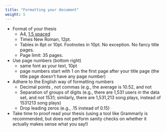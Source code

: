 ```yaml
---
title: "Formatting your document"
weight: 5
---
```


* Format of your thesis
    * A4, <ins>1.5 spaced</ins>
    * Times New Roman, 12pt.
    * Tables in 8pt or 10pt. Footnotes in 10pt. No exception. No fancy title pages.
    * Page limit: 35 pages.
* Use page numbers (bottom right)
    * same font as your text, 10pt
    * page numbers start with 1 on the first page after your title page (the title page doesn’t have any    page number)
* Adhere to the English way of formatting numbers
    * Decimal points , not commas (e.g., the average is 10.52, and not
    * Separation of groups of digits (e.g., there are 1,531 users in the data set, and not 1531; similarly, there are 1,531,213 song plays, instead of 1531213 song plays)
    * Drop leading zeros (e.g., .15 instead of 0.15)
* Take time to proof read your thesis (using a tool like Grammarly is recommended, but does not perform sanity checks on whether it actually makes sense what you say!)
